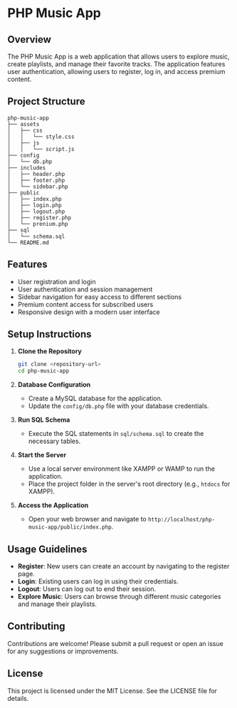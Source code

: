 # PHP Music App

## Overview
The PHP Music App is a web application that allows users to explore music, create playlists, and manage their favorite tracks. The application features user authentication, allowing users to register, log in, and access premium content.

## Project Structure
```
php-music-app
├── assets
│   ├── css
│   │   └── style.css
│   ├── js
│   │   └── script.js
├── config
│   └── db.php
├── includes
│   ├── header.php
│   ├── footer.php
│   └── sidebar.php
├── public
│   ├── index.php
│   ├── login.php
│   ├── logout.php
│   ├── register.php
│   └── prenium.php
├── sql
│   └── schema.sql
└── README.md
```

## Features
- User registration and login
- User authentication and session management
- Sidebar navigation for easy access to different sections
- Premium content access for subscribed users
- Responsive design with a modern user interface

## Setup Instructions
1. **Clone the Repository**
   ```bash
   git clone <repository-url>
   cd php-music-app
   ```

2. **Database Configuration**
   - Create a MySQL database for the application.
   - Update the `config/db.php` file with your database credentials.

3. **Run SQL Schema**
   - Execute the SQL statements in `sql/schema.sql` to create the necessary tables.

4. **Start the Server**
   - Use a local server environment like XAMPP or WAMP to run the application.
   - Place the project folder in the server's root directory (e.g., `htdocs` for XAMPP).

5. **Access the Application**
   - Open your web browser and navigate to `http://localhost/php-music-app/public/index.php`.

## Usage Guidelines
- **Register**: New users can create an account by navigating to the register page.
- **Login**: Existing users can log in using their credentials.
- **Logout**: Users can log out to end their session.
- **Explore Music**: Users can browse through different music categories and manage their playlists.

## Contributing
Contributions are welcome! Please submit a pull request or open an issue for any suggestions or improvements.

## License
This project is licensed under the MIT License. See the LICENSE file for details.